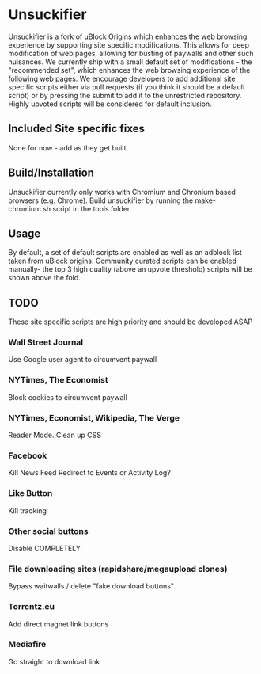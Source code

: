# Unsuckifier

Unsuckifier is a fork of uBlock Origins which enhances the web browsing experience by supporting site specific modifications. This allows for deep modification of web pages, allowing for busting of paywalls and other such nuisances. We currently ship with a small default set of modifications - the "recommended set", which enhances the web browsing experience of the following web pages. We encourage developers to add additional site specific scripts either via pull requests (if you think it should be a default script) or by pressing the submit to add it to the unrestricted repository. Highly upvoted scripts will be considered for default inclusion.

## Included Site specific fixes
None for now - add as they get built

## Build/Installation
Unsuckifier currently only works with Chromium and Chronium based browsers (e.g. Chrome). Build unsuckifier by running the make-chromium.sh script in the tools folder.

## Usage
By default, a set of default scripts are enabled as well as an adblock list taken from uBlock origins. Community curated scripts can be enabled manually- the top 3 high quality (above an upvote threshold) scripts will be shown above the fold.

## TODO
These site specific scripts are high priority and should be developed ASAP


### Wall Street Journal
Use Google user agent to circumvent paywall
### NYTimes, The Economist
Block cookies to circumvent paywall
### NYTimes, Economist, Wikipedia, The Verge
Reader Mode. Clean up CSS
### Facebook
Kill News Feed
Redirect to Events or Activity Log?
### Like Button
Kill tracking
### Other social buttons
Disable COMPLETELY
### File downloading sites (rapidshare/megaupload clones)
Bypass waitwalls / delete "fake download buttons".

### Torrentz.eu
Add direct magnet link buttons

### Mediafire
Go straight to download link
